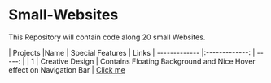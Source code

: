 # Small-Websites
This Repository will contain code along 20 small Websites.

| Projects      |Name                 | Special Features                                                     | Links
| ------------- |:-------------:      | -----:                                                                   |
| 1             | Creative Design     | Contains Floating Background and Nice Hover effect on Navigation Bar | [Click me](https://gautam25raj.github.io/Small-Websites/Creative%20Design)
